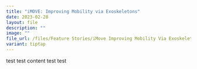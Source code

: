 ```yaml
---
title: "iMOVE: Improving Mobility via Exoskeletons"
date: 2023-02-28
layout: file
description: ""
image: ""
file_url: /files/Feature Stories/iMove Improving Mobility Via Exoskeletons.pdf
variant: tiptap
---
```

test test content test test
